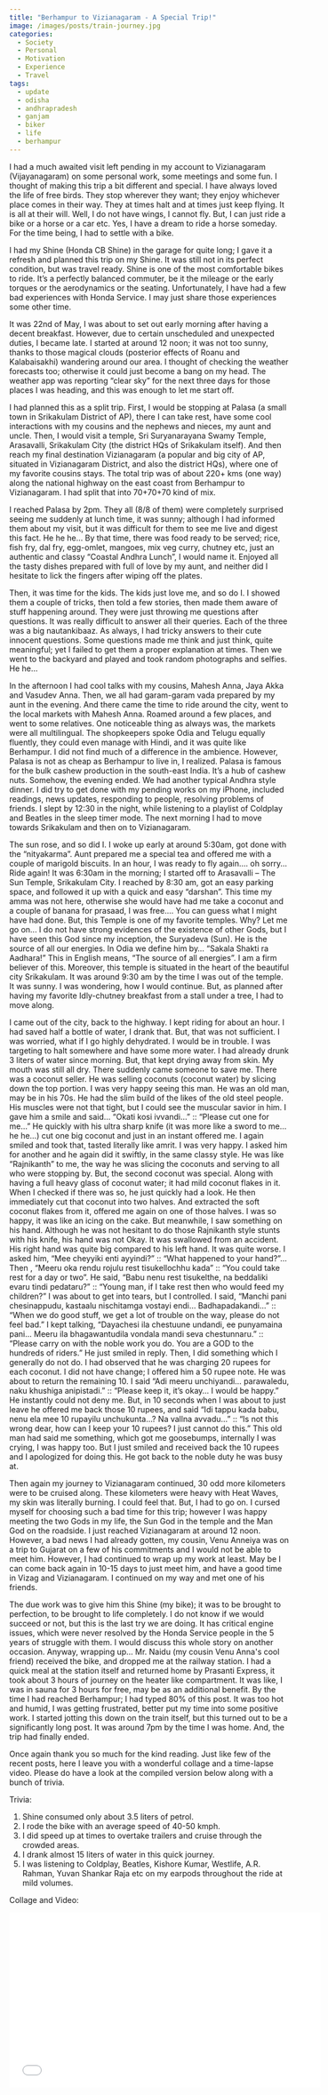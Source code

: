 ```yaml
---
title: "Berhampur to Vizianagaram - A Special Trip!"
image: /images/posts/train-journey.jpg
categories: 
  - Society
  - Personal
  - Motivation
  - Experience
  - Travel
tags:
  - update
  - odisha
  - andhrapradesh
  - ganjam
  - biker
  - life
  - berhampur
---
```


I had a much awaited visit left pending in my account to Vizianagaram (Vijayanagaram) on some personal work, some meetings and some fun. I thought of making this trip a bit different and special. I have always loved the life of free birds. They stop wherever they want; they enjoy whichever place comes in their way. They at times halt and at times just keep flying. It is all at their will. Well, I do not have wings, I cannot fly. But, I can just ride a bike or a horse or a car etc. Yes, I have a dream to ride a horse someday. For the time being, I had to settle with a bike.

I had my Shine (Honda CB Shine) in the garage for quite long; I gave it a refresh and planned this trip on my Shine. It was still not in its perfect condition, but was travel ready. Shine is one of the most comfortable bikes to ride. It’s a perfectly balanced commuter, be it the mileage or the early torques or the aerodynamics or the seating. Unfortunately, I have had a few bad experiences with Honda Service. I may just share those experiences some other time.

It was 22nd of May, I was about to set out early morning after having a decent breakfast. However, due to certain unscheduled and unexpected duties, I became late. I started at around 12 noon; it was not too sunny, thanks to those magical clouds (posterior effects of Roanu and Kalabaisakhi) wandering around our area.  I thought of checking the weather forecasts too; otherwise it could just become a bang on my head. The weather app was reporting “clear sky” for the next three days for those places I was heading, and this was enough to let me start off. 

I had planned this as a split trip. First, I would be stopping at Palasa (a small town in Srikakulam District of AP), there I can take rest, have some cool interactions with my cousins and the nephews and nieces, my aunt and uncle. Then, I would visit a temple, Sri Suryanarayana Swamy Temple, Arasavalli, Srikakulam City (the district HQs of Srikakulam itself). And then reach my final destination Vizianagaram (a popular and big city of AP, situated in Vizianagaram District, and also the district HQs), where one of my favorite cousins stays. The total trip was of about 220+ kms (one way) along the national highway on the east coast from Berhampur to Vizianagaram. I had split that into 70+70+70 kind of mix.

I reached Palasa by 2pm. They all (8/8 of them) were completely surprised seeing me suddenly at lunch time, it was sunny; although I had informed them about my visit, but it was difficult for them to see me live and digest this fact. He he he… By that time, there was food ready to be served; rice, fish fry, dal fry, egg-omlet, mangoes, mix veg curry, chutney etc, just an authentic and classy “Coastal Andhra Lunch”, I would name it. Enjoyed all the tasty dishes prepared with full of love by my aunt, and neither did I hesitate to lick the fingers after wiping off the plates.

Then, it was time for the kids. The kids just love me, and so do I. I showed them a couple of tricks, then told a few stories, then made them aware of stuff happening around. They were just throwing me questions after questions. It was really difficult to answer all their queries. Each of the three was a big nautankibaaz. As always, I had tricky answers to their cute innocent questions. Some questions made me think and just think, quite meaningful; yet I failed to get them a proper explanation at times. Then we went to the backyard and played and took random photographs and selfies. He he… 

In the afternoon I had cool talks with my cousins, Mahesh Anna, Jaya Akka and Vasudev Anna. Then, we all had garam-garam vada prepared by my aunt in the evening. And there came the time to ride around the city, went to the local markets with Mahesh Anna. Roamed around a few places, and went to some relatives. One noticeable thing as always was, the markets were all multilingual. The shopkeepers spoke Odia and Telugu equally fluently, they could even manage with Hindi, and it was quite like Berhampur. I did not find much of a difference in the ambience. However, Palasa is not as cheap as Berhampur to live in, I realized. Palasa is famous for the bulk cashew production in the south-east India. It’s a hub of cashew nuts. Somehow, the evening ended. We had another typical Andhra style dinner. I did try to get done with my pending works on my iPhone, included readings, news updates, responding to people, resolving problems of friends. I slept by 12:30 in the night, while listening to a playlist of Coldplay and Beatles in the sleep timer mode. The next morning I had to move towards Srikakulam and then on to Vizianagaram.

The sun rose, and so did I. I woke up early at around 5:30am, got done with the “nityakarma”. Aunt prepared me a special tea and offered me with a couple of marigold biscuits. In an hour, I was ready to fly again…. oh sorry… Ride again! It was 6:30am in the morning; I started off to Arasavalli – The Sun Temple, Srikakulam City. I reached by 8:30 am, got an easy parking space, and followed it up with a quick and easy “darshan”. This time my amma was not here, otherwise she would have had me take a coconut and a couple of banana for prasaad, I was free.... You can guess what I might have had done. But, this Temple is one of my favorite temples. Why? Let me go on... I do not have strong evidences of the existence of other Gods, but I have seen this God since my inception, the Suryadeva (Sun). He is the source of all our energies. In Odia we define him by… “Sakala Shakti ra Aadhara!” This in English means, “The source of all energies”. I am a firm believer of this. Moreover, this temple is situated in the heart of the beautiful city Srikakulam. It was around 9:30 am by the time I was out of the temple. It was sunny. I was wondering, how I would continue. But, as planned after having my favorite Idly-chutney breakfast from a stall under a tree, I had to move along.

I came out of the city, back to the highway. I kept riding for about an hour. I had saved half a bottle of water, I drank that. But, that was not sufficient. I was worried, what if I go highly dehydrated. I would be in trouble. I was targeting to halt somewhere and have some more water. I had already drunk 3 liters of water since morning. But, that kept drying away from skin. My mouth was still all dry. There suddenly came someone to save me. There was a coconut seller. He was selling coconuts (coconut water) by slicing down the top portion. I was very happy seeing this man. He was an old man, may be in his 70s. He had the slim build of the likes of the old steel people. His muscles were not that tight, but I could see the muscular savior in him. I gave him a smile and said… “Okati kosi ivvandi…” :: “Please cut one for me…” He quickly with his ultra sharp knife (it was more like a sword to me… he he…) cut one big coconut and just in an instant offered me. I again smiled and took that, tasted literally like amrit. I was very happy. I asked him for another and he again did it swiftly, in the same classy style. He was like “Rajnikanth” to me, the way he was slicing the coconuts and serving to all who were stopping by. But, the second coconut was special. Along with having a full heavy glass of coconut water; it had mild coconut flakes in it. When I checked if there was so, he just quickly had a look. He then immediately cut that coconut into two halves. And extracted the soft coconut flakes from it, offered me again on one of those halves. I was so happy, it was like an icing on the cake. But meanwhile, I saw something on his hand. Although he was not hesitant to do those Rajnikanth style stunts with his knife, his hand was not Okay. It was swallowed from an accident. His right hand was quite big compared to his left hand. It was quite worse. I asked him, “Mee cheyyiki enti ayyindi?” :: “What happened to your hand?”… Then , “Meeru oka rendu rojulu rest tisukellochhu kada” :: “You could take rest for a day or two”. He said, “Babu nenu rest tisukelthe, na beddaliki evaru tindi pedataru?” :: “Young man, if I take rest then who would feed my children?” I was about to get into tears, but I controlled. I said, “Manchi pani chesinappudu, kastaalu nischitamga vostayi endi… Badhapadakandi…” :: “When we do good stuff, we get a lot of trouble on the way, please do not feel bad.” I kept talking, “Dayachesi ila chestuune undandi, ee punyamaina pani… Meeru ila bhagawantudila vondala mandi seva chestunnaru.” :: “Please carry on with the noble work you do. You are a GOD to the hundreds of riders.” He just smiled in reply. Then, I did something which I generally do not do. I had observed that he was charging 20 rupees for each coconut. I did not have change; I offered him a 50 rupee note. He was about to return the remaining 10. I said “Adi meeru unchiyandi… parawaledu, naku khushiga anipistadi.” :: “Please keep it, it’s okay… I would be happy.” He instantly could not deny me. But, in 10 seconds when I was about to just leave he offered me back those 10 rupees, and said “Idi tappu kada babu, nenu ela mee 10 rupayilu unchukunta…? Na vallna avvadu…”  :: “Is not this wrong dear, how can I keep your 10 rupees? I just cannot do this.” This old man had said me something, which got me goosebumps, internally I was crying, I was happy too. But I just smiled and received back the 10 rupees and I apologized for doing this. He got back to the noble duty he was busy at.

Then again my journey to Vizianagaram continued, 30 odd more kilometers were to be cruised along. These kilometers were heavy with Heat Waves, my skin was literally burning. I could feel that. But, I had to go on. I cursed myself for choosing such a bad time for this trip; however I was happy meeting the two Gods in my life, the Sun God in the temple and the Man God on the roadside. I just reached Vizianagaram at around 12 noon. However, a bad news I had already gotten, my cousin, Venu Anneiya was on a trip to Gujarat on a few of his commitments and I would not be able to meet him. However, I had continued to wrap up my work at least. May be I can come back again in 10-15 days to just meet him, and have a good time in Vizag and Vizianagaram. I continued on my way and met one of his friends.

The due work was to give him this Shine (my bike); it was to be brought to perfection, to be brought to life completely. I do not know if we would succeed or not, but this is the last try we are doing. It has critical engine issues, which were never resolved by the Honda Service people in the 5 years of struggle with them. I would discuss this whole story on another occasion. Anyway, wrapping up… Mr. Naidu (my cousin Venu Anna's cool friend) received the bike, and dropped me at the railway station. I had a quick meal at the station itself and returned home by Prasanti Express, it took about 3 hours of journey on the heater like compartment. It was like, I was in sauna for 3 hours for free, may be as an additional benefit. By the time I had reached Berhampur; I had typed 80% of this post. It was too hot and humid, I was getting frustrated, better put my time into some positive work. I started jotting this down on the train itself, but this turned out to be a significantly long post. It was around 7pm by the time I was home. And, the trip had finally ended.

Once again thank you so much for the kind reading. Just like few of the recent posts, here I leave you with a wonderful collage and a time-lapse video. Please do have a look at the compiled version below along with a bunch of trivia.

Trivia: 

1. Shine consumed only about 3.5 liters of petrol.
2. I rode the bike with an average speed of 40-50 kmph.
3. I did speed up at times to overtake trailers and cruise through the crowded areas.
4. I drank almost 15 liters of water in this quick journey.
5. I was listening to Coldplay, Beatles, Kishore Kumar, Westlife, A.R. Rahman, Yuvan Shankar Raja etc on my earpods throughout the ride at mild volumes.

Collage and Video:

<img class="img-responsive" src="image: /images/posts/life/bam-vzm.jpg" alt="" title="A collage of this beautiful trip!">

<iframe width="560" height="315" src="//www.youtube.com/embed/mZbHO3iWc8I"  frameborder="0"> </iframe>
